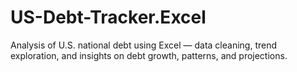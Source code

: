 # US-Debt-Tracker.Excel
Analysis of U.S. national debt using Excel — data cleaning, trend exploration, and insights on debt growth, patterns, and projections.
